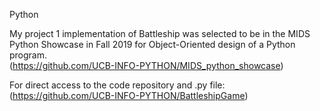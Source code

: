 Python

My project 1 implementation of Battleship was selected to be in the MIDS Python Showcase in Fall 2019 for Object-Oriented design of a Python program.  
(https://github.com/UCB-INFO-PYTHON/MIDS_python_showcase)

For direct access to the code repository and .py file:  
(https://github.com/UCB-INFO-PYTHON/BattleshipGame)
